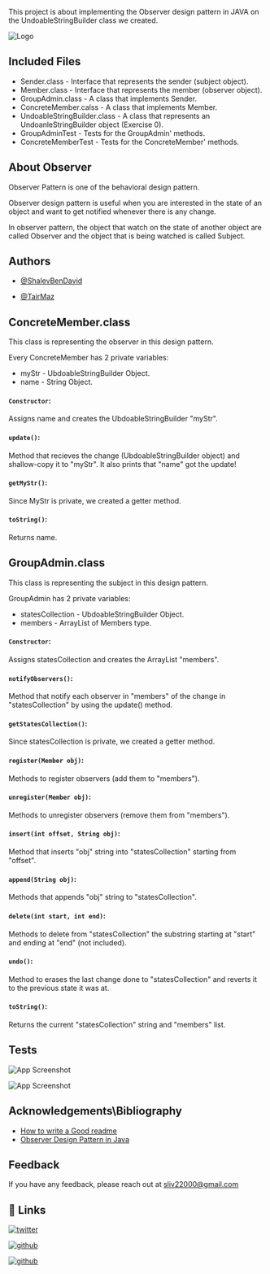 
This project is about implementing the Observer design pattern in JAVA on the
UndoableStringBuilder class we created.

![Logo](https://miro.medium.com/max/1200/1*9gplKuyPPPUe8jWjoHrBDg.webp)


## Included Files
* Sender.class - Interface that represents the sender (subject object).
* Member.class - Interface that represents the member (observer object).
* GroupAdmin.class - A class that implements Sender.
* ConcreteMember.calss - A class that implements Member.
* UndoableStringBuilder.class - A class that represents an UndoanleStringBuilder object (Exercise 0).
* GroupAdminTest - Tests for the GroupAdmin' methods.
* ConcreteMemberTest - Tests for the ConcreteMember' methods.
## About Observer
Observer Pattern is one of the behavioral design pattern.

Observer design pattern is useful when you are interested in the state of an object and want to get notified whenever there is any change.

In observer pattern, the object that watch on the state of another object are called Observer and the object that is being watched is called Subject.
## Authors

- [@ShalevBenDavid](https://github.com/ShalevBenDavid)

- [@TairMaz](https://github.com/TairMaz)

## ConcreteMember.class
This class is representing the observer in this design pattern.

Every ConcreteMember has 2 private variables: 
* myStr - UbdoableStringBuilder Object.
* name - String Object.

#### `Constructor`:
Assigns name and creates the UbdoableStringBuilder "myStr".
#### `update()`:
Method that recieves the change (UbdoableStringBuilder object) and shallow-copy it
to "myStr". It also prints that "name" got the update!
#### `getMyStr()`:
Since MyStr is private, we created a getter method.
#### `toString()`:
Returns name.

## GroupAdmin.class
This class is representing the subject in this design pattern.

GroupAdmin has 2 private variables: 
* statesCollection - UbdoableStringBuilder Object.
* members - ArrayList of Members type.

#### `Constructor`:
Assigns statesCollection and creates the ArrayList "members".
#### `notifyObservers()`:
Method that notify each observer in "members" of the change in
"statesCollection" by using the update() method.
#### `getStatesCollection()`:
Since statesCollection is private, we created a getter method.
#### `register(Member obj)`:
Methods to register observers (add them to "members").
#### `unregister(Member obj)`:
Methods to unregister observers (remove them from "members").
#### `insert(int offset, String obj)`:
Method that inserts "obj" string into "statesCollection"
starting from "offset".
#### `append(String obj)`:
Methods that appends "obj" string to "statesCollection".
#### `delete(int start, int end)`:
Methods to delete from "statesCollection" the substring 
starting at "start" and ending at "end" (not included).
#### `undo()`:
Method to erases the last change done to "statesCollection" and reverts it
to the previous state it was at.
#### `toString()`:
Returns the current "statesCollection" string and "members" list. 
## Tests
![App Screenshot](https://i.ibb.co/LxbtyJB/Screenshot-2022-12-17-at-11-28-54.png)

![App Screenshot](https://i.ibb.co/2Yyws1c/Screenshot-2022-12-22-at-14-02-21.png)
## Acknowledgements\Bibliography

 - [How to write a Good readme](https://bulldogjob.com/news/449-how-to-write-a-good-readme-for-your-github-project)
- [Observer Design Pattern in Java](https://www.digitalocean.com/community/tutorials/observer-design-pattern-in-java)
## Feedback

If you have any feedback, please reach out at sliv22000@gmail.com


## 🔗 Links

[![twitter](https://img.shields.io/badge/twitter-1DA1F2?style=for-the-badge&logo=twitter&logoColor=white)](https://twitter.com/sliv22000)

[![github](https://img.shields.io/badge/GitHub-100000?style=for-the-badge&logo=github&logoColor=white)](https://github.com/ShalevBenDavid)

[![github](https://img.shields.io/badge/Java-ED8B00?style=for-the-badge&logo=java&logoColor=white)]()